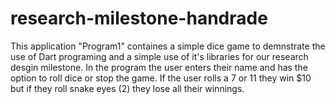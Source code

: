 # research-milestone-handrade
This application "Program1" containes a simple dice game to demnstrate the use of Dart programing and a simple use of it's libraries for our research desgin milestone.
In the program the user enters their name and has the option to roll dice or stop the game. If the user rolls a 7 or 11 they win $10 but if they roll snake eyes (2) they lose all their winnings. 

